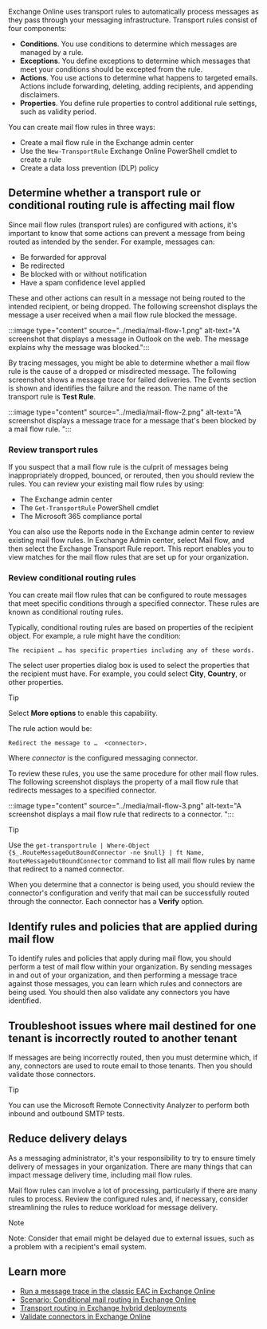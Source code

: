 Exchange Online uses transport rules to automatically process messages as they pass through your messaging infrastructure. Transport rules consist of four components:

- **Conditions**. You use conditions to determine which messages are managed by a rule.
- **Exceptions**. You define exceptions to determine which messages that meet your conditions should be excepted from the rule.
- **Actions**. You use actions to determine what happens to targeted emails. Actions include forwarding, deleting, adding recipients, and appending disclaimers.
- **Properties**. You define rule properties to control additional rule settings, such as validity period.


You can create mail flow rules in three ways:

- Create a mail flow rule in the Exchange admin center
- Use the `New-TransportRule` Exchange Online PowerShell cmdlet to create a rule
- Create a data loss prevention (DLP) policy

## Determine whether a transport rule or conditional routing rule is affecting mail flow

Since mail flow rules (transport rules) are configured with actions, it's important to know that some actions can prevent a message from being routed as intended by the sender. For example, messages can:

- Be forwarded for approval
- Be redirected
- Be blocked with or without notification
- Have a spam confidence level applied

These and other actions can result in a message not being routed to the intended recipient, or being dropped. The following screenshot displays the message a user received when a mail flow rule blocked the message.

:::image type="content" source="../media/mail-flow-1.png" alt-text="A screenshot that displays a message in Outlook on the web. The message explains why the message was blocked.":::

By tracing messages, you might be able to determine whether a mail flow rule is the cause of a dropped or misdirected message. The following screenshot shows a message trace for failed deliveries. The Events section is shown and identifies the failure and the reason. The name of the transport rule is **Test Rule**.

:::image type="content" source="../media/mail-flow-2.png" alt-text="A screenshot displays a message trace for a message that's been blocked by a mail flow rule. ":::

### Review transport rules

If you suspect that a mail flow rule is the culprit of messages being inappropriately dropped, bounced, or rerouted, then you should review the rules. You can review your existing mail flow rules by using:

- The Exchange admin center
- The `Get-TransportRule` PowerShell cmdlet
- The Microsoft 365 compliance portal

You can also use the Reports node in the Exchange admin center to review existing mail flow rules. In Exchange Admin center, select Mail flow, and then select the Exchange Transport Rule report. This report enables you to view matches for the mail flow rules that are set up for your organization.

### Review conditional routing rules

You can create mail flow rules that can be configured to route messages that meet specific conditions through a specified connector. These rules are known as conditional routing rules.

Typically, conditional routing rules are based on properties of the recipient object. For example, a rule might have the condition:

`The recipient … has specific properties including any of these words.`

The select user properties dialog box is used to select the properties that the recipient must have. For example, you could select **City**, **Country**, or other properties.

> [!TIP]
> Select **More options** to enable this capability.

The rule action would be:

`Redirect the message to …  <connector>.`

Where *connector* is the configured messaging connector.

To review these rules, you use the same procedure for other mail flow rules. The following screenshot displays the property of a mail flow rule that redirects messages to a specified connector.

:::image type="content" source="../media/mail-flow-3.png" alt-text="A screenshot displays a mail flow rule that redirects to a connector. ":::

> [!TIP]
> Use the `get-transportrule | Where-Object {$_.RouteMessageOutBoundConnector -ne $null} | ft Name, RouteMessageOutBoundConnector` command to list all mail flow rules by name that redirect to a named connector.

When you determine that a connector is being used, you should review the connector's configuration and verify that mail can be successfully routed through the connector. Each connector has a **Verify** option.

## Identify rules and policies that are applied during mail flow

To identify rules and policies that apply during mail flow, you should perform a test of mail flow within your organization. By sending messages in and out of your organization, and then performing a message trace against those messages, you can learn which rules and connectors are being used. You should then also validate any connectors you have identified.

## Troubleshoot issues where mail destined for one tenant is incorrectly routed to another tenant

If messages are being incorrectly routed, then you must determine which, if any, connectors are used to route email to those tenants. Then you should validate those connectors.

> [!TIP]
> You can use the Microsoft Remote Connectivity Analyzer to perform both inbound and outbound SMTP tests. 

## Reduce delivery delays

As a messaging administrator, it's your responsibility to try to ensure timely delivery of messages in your organization. There are many things that can impact message delivery time, including mail flow rules.

Mail flow rules can involve a lot of processing, particularly if there are many rules to process. Review the configured rules and, if necessary, consider streamlining the rules to reduce workload for message delivery.

> [!NOTE]
> Note: Consider that email might be delayed due to external issues, such as a problem with a recipient's email system. 

## Learn more

- [Run a message trace in the classic EAC in Exchange Online](/exchange/monitoring/trace-an-email-message/run-a-message-trace-and-view-results)
- [Scenario: Conditional mail routing in Exchange Online](/exchange/mail-flow-best-practices/use-connectors-to-configure-mail-flow/conditional-mail-routing)
- [Transport routing in Exchange hybrid deployments](/exchange/transport-routing)
- [Validate connectors in Exchange Online](/exchange/mail-flow-best-practices/use-connectors-to-configure-mail-flow/validate-connectors)